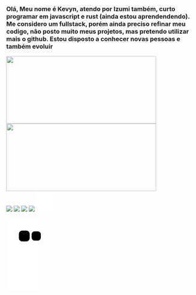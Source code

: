 ### Olá, Meu nome é Kevyn, atendo por Izumi também, curto programar em javascript e rust (ainda estou aprendendendo). Me considero um fullstack, porém ainda preciso refinar meu codigo, não posto muito meus projetos, mas pretendo utilizar mais o github. Estou disposto a conhecer novas pessoas e também evoluir


<div styles="display: flex; flex-direction: row;align-items: center; justify-content: space-between">
  <img align="center" width="400px" height="180px" src="https://github-readme-stats.vercel.app/api?username=Izumi-No&count_private=true&theme=dark&bg_color=45,0f0030,30005d&text_color=fff&hide_border=true " />
  <img height="180px" width="400px" align="center" src="https://github-readme-stats.vercel.app/api/top-langs/?username=Izumi-No&layout=compact&theme=dark&bg_color=45,0f0030,30005d&text_color=fff&hide_border=true" />
</div>
<div styles="display: flex; flex-direction: row;align-items: center; justify-content: space-between;">
<img width="55px"  src="https://cdn.jsdelivr.net/gh/devicons/devicon/icons/godot/godot-original.svg">
<img width="55px" src="https://cdn.jsdelivr.net/gh/devicons/devicon/icons/nodejs/nodejs-original.svg">
<img width="55px" src="https://cdn.jsdelivr.net/gh/devicons/devicon/icons/react/react-original.svg">
<img width="55px" src="https://cdn.jsdelivr.net/gh/devicons/devicon/icons/typescript/typescript-plain.svg">
<img width="55px" src="https://raw.githubusercontent.com/Izumi-No/Izumi-No/master/rust-plain.svg">

</svg>
  
</div>


![github contribution grid snake animation](https://raw.githubusercontent.com/Izumi-No/Izumi-No/output/github-contribution-grid-snake.svg)


